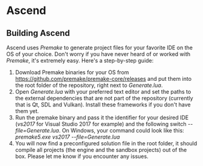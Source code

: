 # Ascend

## Building Ascend

Ascend uses *Premake* to generate project files for your favorite IDE on the OS of your choice. Don't worry if you have never heard of or worked with *Premake*, it's extremely easy. Here's a step-by-step guide:

1. Download Premake binaries for your OS from https://github.com/premake/premake-core/releases and put them into the root folder of the repository, right next to *Generate.lua*.
1. Open *Generate.lua* with your preferred text editor and set the paths to the external dependencies that are not part of the repository (currently that is Qt, SDL and Vulkan). Install these frameworks if you don't have them yet.
1. Run the premake binary and pass it the identifier for your desired IDE (*vs2017* for Visual Studio 2017 for example) and the following switch *--file=Generate.lua*. On Windows, your command could look like this: *premake5.exe vs2017 --file=Generate.lua*
1. You will now find a preconfigured solution file in the root folder, it should compile all projects (the engine and the sandbox projects) out of the box. Please let me know if you encounter any issues.

